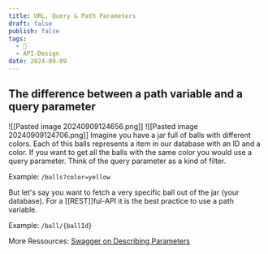 ```yaml
---
title: URL, Query & Path Parameters
draft: false
publish: false
tags:
  - 🌻
  - API-Design
date: 2024-09-09
---
```

## The difference between a path variable and a query parameter

![[Pasted image 20240909124656.png]]
![[Pasted image 20240909124706.png]]
Imagine you have a jar full of balls with different colors. Each of this balls represents a item in our database with an ID and a color. If you want to get all the balls with the same color you would use a query parameter. Think of the query parameter as a kind of filter. 

Example: `/balls?color=yellow`

But let's say you want to fetch a very specific ball out of the jar (your database). For a [[REST]]ful-API it is the best practice to use a path variable. 

Example: `/ball/{ballId}`

More Ressources:
[Swagger on Describing Parameters](https://swagger.io/docs/specification/describing-parameters/)

